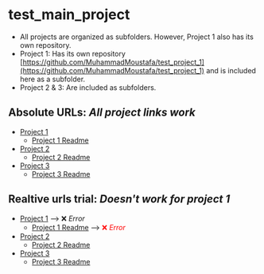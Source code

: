 # test_main_project

- All projects are organized as subfolders. However, Project 1 also has its own repository.
- Project 1: Has its own repository [https://github.com/MuhammadMoustafa/test_project_1](https://github.com/MuhammadMoustafa/test_project_1) and is included here as a subfolder.
- Project 2 & 3: Are included as subfolders.

## Absolute URLs: *All project links work*

- [Project 1](https://github.com/MuhammadMoustafa/test_project_1)
  - [Project 1 Readme](https://github.com/MuhammadMoustafa/test_project_1/blob/main/README.md)
- [Project 2](https://github.com/MuhammadMoustafa/test_main_project/tree/main/test_project_2)
  - [Project 2 Readme](https://github.com/MuhammadMoustafa/test_main_project/blob/main/test_project_2/README.md)
- [Project 3](https://github.com/MuhammadMoustafa/test_main_project/tree/main/test_project_3)
  - [Project 3 Readme](https://github.com/MuhammadMoustafa/test_main_project/tree/main/test_project_3/README.md)

## Realtive urls trial: *Doesn't work for project 1*

- [Project 1](./test_project_1) --> ❌ *Error*
  - [Project 1 Readme](./test_project_1/README.md) --> <span style="color:red;font-size:1em">❌ *Error*</span>
- [Project 2](./test_project_2)
  - [Project 2 Readme](./test_project_2/README.md)
- [Project 3](./test_project_3)
  - [Project 3 Readme](./test_project_3/README.md)

